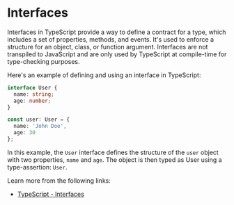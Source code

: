 # Interfaces

Interfaces in TypeScript provide a way to define a contract for a type, which includes a set of properties, methods, and events. It's used to enforce a structure for an object, class, or function argument. Interfaces are not transpiled to JavaScript and are only used by TypeScript at compile-time for type-checking purposes.

Here's an example of defining and using an interface in TypeScript:

```typescript
interface User {
  name: string;
  age: number;
}

const user: User = {
  name: 'John Doe',
  age: 30
};
```

In this example, the `User` interface defines the structure of the `user` object with two properties, `name` and `age`. The object is then typed as User using a type-assertion: `User`.

Learn more from the following links:

- [TypeScript - Interfaces](https://www.typescriptlang.org/docs/handbook/2/objects.html)